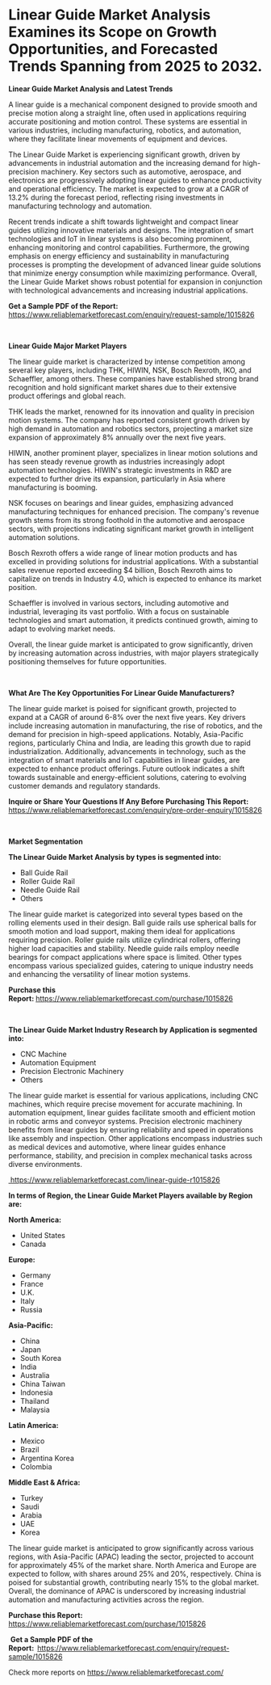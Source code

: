 <p><h1>Linear Guide Market Analysis Examines its Scope on Growth Opportunities, and Forecasted Trends Spanning from 2025 to 2032.</h1></p><p><strong>Linear Guide Market Analysis and Latest Trends</strong></p>
<p><p>A linear guide is a mechanical component designed to provide smooth and precise motion along a straight line, often used in applications requiring accurate positioning and motion control. These systems are essential in various industries, including manufacturing, robotics, and automation, where they facilitate linear movements of equipment and devices.</p><p>The Linear Guide Market is experiencing significant growth, driven by advancements in industrial automation and the increasing demand for high-precision machinery. Key sectors such as automotive, aerospace, and electronics are progressively adopting linear guides to enhance productivity and operational efficiency. The market is expected to grow at a CAGR of 13.2% during the forecast period, reflecting rising investments in manufacturing technology and automation.</p><p>Recent trends indicate a shift towards lightweight and compact linear guides utilizing innovative materials and designs. The integration of smart technologies and IoT in linear systems is also becoming prominent, enhancing monitoring and control capabilities. Furthermore, the growing emphasis on energy efficiency and sustainability in manufacturing processes is prompting the development of advanced linear guide solutions that minimize energy consumption while maximizing performance. Overall, the Linear Guide Market shows robust potential for expansion in conjunction with technological advancements and increasing industrial applications.</p></p>
<p><strong>Get a Sample PDF of the Report:&nbsp;</strong> <a href="https://www.reliablemarketforecast.com/enquiry/request-sample/1015826?utm_campaign=1893&utm_medium=2&utm_source=Github&utm_content=ia&utm_term=09042025&utm_id=linear-guide">https://www.reliablemarketforecast.com/enquiry/request-sample/1015826</a></p>
<p>&nbsp;</p>
<p><strong>Linear Guide Major Market Players</strong></p>
<p><p>The linear guide market is characterized by intense competition among several key players, including THK, HIWIN, NSK, Bosch Rexroth, IKO, and Schaeffler, among others. These companies have established strong brand recognition and hold significant market shares due to their extensive product offerings and global reach.</p><p>THK leads the market, renowned for its innovation and quality in precision motion systems. The company has reported consistent growth driven by high demand in automation and robotics sectors, projecting a market size expansion of approximately 8% annually over the next five years.</p><p>HIWIN, another prominent player, specializes in linear motion solutions and has seen steady revenue growth as industries increasingly adopt automation technologies. HIWIN's strategic investments in R&D are expected to further drive its expansion, particularly in Asia where manufacturing is booming.</p><p>NSK focuses on bearings and linear guides, emphasizing advanced manufacturing techniques for enhanced precision. The company's revenue growth stems from its strong foothold in the automotive and aerospace sectors, with projections indicating significant market growth in intelligent automation solutions.</p><p>Bosch Rexroth offers a wide range of linear motion products and has excelled in providing solutions for industrial applications. With a substantial sales revenue reported exceeding $4 billion, Bosch Rexroth aims to capitalize on trends in Industry 4.0, which is expected to enhance its market position.</p><p>Schaeffler is involved in various sectors, including automotive and industrial, leveraging its vast portfolio. With a focus on sustainable technologies and smart automation, it predicts continued growth, aiming to adapt to evolving market needs.</p><p>Overall, the linear guide market is anticipated to grow significantly, driven by increasing automation across industries, with major players strategically positioning themselves for future opportunities.</p></p>
<p>&nbsp;</p>
<p><strong>What Are The Key Opportunities For Linear Guide Manufacturers?</strong></p>
<p><p>The linear guide market is poised for significant growth, projected to expand at a CAGR of around 6-8% over the next five years. Key drivers include increasing automation in manufacturing, the rise of robotics, and the demand for precision in high-speed applications. Notably, Asia-Pacific regions, particularly China and India, are leading this growth due to rapid industrialization. Additionally, advancements in technology, such as the integration of smart materials and IoT capabilities in linear guides, are expected to enhance product offerings. Future outlook indicates a shift towards sustainable and energy-efficient solutions, catering to evolving customer demands and regulatory standards.</p></p>
<p><strong>Inquire or Share Your Questions If Any Before Purchasing This Report:</strong> <a href="https://www.reliablemarketforecast.com/enquiry/pre-order-enquiry/1015826?utm_campaign=1893&utm_medium=2&utm_source=Github&utm_content=ia&utm_term=09042025&utm_id=linear-guide">https://www.reliablemarketforecast.com/enquiry/pre-order-enquiry/1015826</a></p>
<p>&nbsp;</p>
<p><strong>Market Segmentation</strong></p>
<p><strong>The Linear Guide Market Analysis by types is segmented into:</strong></p>
<p><ul><li>Ball Guide Rail</li><li>Roller Guide Rail</li><li>Needle Guide Rail</li><li>Others</li></ul></p>
<p><p>The linear guide market is categorized into several types based on the rolling elements used in their design. Ball guide rails use spherical balls for smooth motion and load support, making them ideal for applications requiring precision. Roller guide rails utilize cylindrical rollers, offering higher load capacities and stability. Needle guide rails employ needle bearings for compact applications where space is limited. Other types encompass various specialized guides, catering to unique industry needs and enhancing the versatility of linear motion systems.</p></p>
<p><strong>Purchase this Report:&nbsp;</strong><a href="https://www.reliablemarketforecast.com/purchase/1015826?utm_campaign=1893&utm_medium=2&utm_source=Github&utm_content=ia&utm_term=09042025&utm_id=linear-guide">https://www.reliablemarketforecast.com/purchase/1015826</a></p>
<p>&nbsp;</p>
<p><strong>The Linear Guide Market Industry Research by Application is segmented into:</strong></p>
<p><ul><li>CNC Machine</li><li>Automation Equipment</li><li>Precision Electronic Machinery</li><li>Others</li></ul></p>
<p><p>The linear guide market is essential for various applications, including CNC machines, which require precise movement for accurate machining. In automation equipment, linear guides facilitate smooth and efficient motion in robotic arms and conveyor systems. Precision electronic machinery benefits from linear guides by ensuring reliability and speed in operations like assembly and inspection. Other applications encompass industries such as medical devices and automotive, where linear guides enhance performance, stability, and precision in complex mechanical tasks across diverse environments.</p></p>
<p><a href="https://www.reliablemarketforecast.com/linear-guide-r1015826?utm_campaign=1893&utm_medium=2&utm_source=Github&utm_content=ia&utm_term=09042025&utm_id=linear-guide">&nbsp;https://www.reliablemarketforecast.com/linear-guide-r1015826</a></p>
<p><strong>In terms of Region, the Linear Guide Market Players available by Region are:</strong></p>
<p>
    <p> <strong> North America: </strong>
        <ul>
            <li>United States</li>
            <li>Canada</li>
        </ul>
        </p> 
    <p> <strong> Europe: </strong>
        <ul>
            <li>Germany</li>
            <li>France</li>
            <li>U.K.</li>
            <li>Italy</li>
            <li>Russia</li>
        </ul>
        </p> 
    <p> <strong> Asia-Pacific: </strong>
        <ul>
            <li>China</li>
            <li>Japan</li>
            <li>South Korea</li>
            <li>India</li>
            <li>Australia</li>
            <li>China Taiwan</li>
            <li>Indonesia</li>
            <li>Thailand</li>
            <li>Malaysia</li>
        </ul>
        </p> 
    <p> <strong> Latin America: </strong>
        <ul>
            <li>Mexico</li>
            <li>Brazil</li>
            <li>Argentina Korea</li>
            <li>Colombia</li>
        </ul>
        </p> 
    <p> <strong> Middle East & Africa: </strong>
        <ul>
            <li>Turkey</li>
            <li>Saudi</li>
            <li>Arabia</li>
            <li>UAE</li>
            <li>Korea</li>
        </ul>
    </p>
    </p>
<p><p>The linear guide market is anticipated to grow significantly across various regions, with Asia-Pacific (APAC) leading the sector, projected to account for approximately 45% of the market share. North America and Europe are expected to follow, with shares around 25% and 20%, respectively. China is poised for substantial growth, contributing nearly 15% to the global market. Overall, the dominance of APAC is underscored by increasing industrial automation and manufacturing activities across the region.</p></p>
<p><strong>Purchase this Report: </strong><a href="https://www.reliablemarketforecast.com/purchase/1015826?utm_campaign=1893&utm_medium=2&utm_source=Github&utm_content=ia&utm_term=09042025&utm_id=linear-guide">https://www.reliablemarketforecast.com/purchase/1015826</a></p>
<p>&nbsp;<strong>Get a Sample PDF of the Report:&nbsp;&nbsp;</strong><a href="https://www.reliablemarketforecast.com/enquiry/request-sample/1015826?utm_campaign=1893&utm_medium=2&utm_source=Github&utm_content=ia&utm_term=09042025&utm_id=linear-guide">https://www.reliablemarketforecast.com/enquiry/request-sample/1015826</a></p>
<p><strong></strong></p>
<p>Check more reports on <a href="https://www.reliablemarketforecast.com/?utm_campaign=1893&utm_medium=2&utm_source=Github&utm_content=ia&utm_term=09042025&utm_id=linear-guide">https://www.reliablemarketforecast.com/</a></p>
